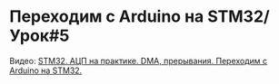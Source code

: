 # Переходим с Arduino на STM32/ Урок#5
Видео: [STM32. АЦП на практике. DMA, прерывания. Переходим с Arduino на STM32.](https://youtu.be/4DPMhs-hNMU)
